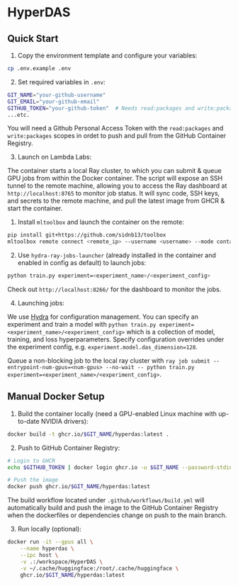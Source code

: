 # HyperDAS

## Quick Start

1. Copy the environment template and configure your variables:
```bash
cp .env.example .env
```

2. Set required variables in `.env`:
```bash
GIT_NAME="your-github-username"
GIT_EMAIL="your-github-email"
GITHUB_TOKEN="your-github-token"  # Needs read:packages and write:packages scopes
...etc.
```

You will need a Github Personal Access Token with the `read:packages` and `write:packages` scopes in ordet to push and pull from the GitHub Container Registry.

3. Launch on Lambda Labs:

The container starts a local Ray cluster, to which you can submit & queue GPU jobs from within the Docker container.
The script will expose an SSH tunnel to the remote machine, allowing you to access the Ray dashboard at `http://localhost:8765` to monitor job status. It will sync code, SSH keys, and secrets to the remote machine, and pull the latest image from GHCR & start the container.

1. Install `mltoolbox` and launch the container on the remote:

```bash
pip install git+https://github.com/sidnb13/toolbox
mltoolbox remote connect <remote_ip> --username <username> --mode container
```

2. Use `hydra-ray-jobs-launcher` (already installed in the container and enabled in config as default) to launch jobs:

```bash
python train.py experiment=<experiment_name>/<experiment_config>
```

Check out `http://localhost:8266/` for the dashboard to monitor the jobs.

4. Launching jobs:

We use [Hydra](https://github.com/facebookresearch/hydra) for configuration management. You can specify an experiment and train a model with `python train.py experiment=<experiment_name>/<experiment_config>` which is a collection of model, training, and loss hyperparameters. Specify configuration overrides under the experiment config, e.g. `experiment.model.das_dimension=128`.

Queue a non-blocking job to the local ray cluster with `ray job submit --entrypoint-num-gpus=<num-gpus> --no-wait -- python train.py experiment=<experiment_name>/<experiment_config>`.

## Manual Docker Setup

1. Build the container locally (need a GPU-enabled Linux machine with up-to-date NVIDIA drivers):
```bash
docker build -t ghcr.io/$GIT_NAME/hyperdas:latest .
```

2. Push to GitHub Container Registry:
```bash
# Login to GHCR
echo $GITHUB_TOKEN | docker login ghcr.io -u $GIT_NAME --password-stdin

# Push the image
docker push ghcr.io/$GIT_NAME/hyperdas:latest
```

The build workflow located under `.github/workflows/build.yml` will automatically build and push the image to the GitHub Container Registry when the dockerfiles or dependencies change on push to the main branch.

3. Run locally (optional):
```bash
docker run -it --gpus all \
    --name hyperdas \
    --ipc host \
    -v .:/workspace/HyperDAS \
    -v ~/.cache/huggingface:/root/.cache/huggingface \
    ghcr.io/$GIT_NAME/hyperdas:latest
```
